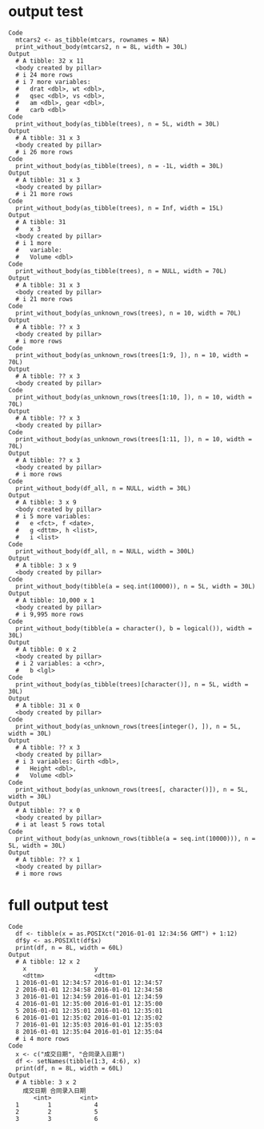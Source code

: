 # output test

    Code
      mtcars2 <- as_tibble(mtcars, rownames = NA)
      print_without_body(mtcars2, n = 8L, width = 30L)
    Output
      # A tibble: 32 x 11
      <body created by pillar>
      # i 24 more rows
      # i 7 more variables:
      #   drat <dbl>, wt <dbl>,
      #   qsec <dbl>, vs <dbl>,
      #   am <dbl>, gear <dbl>,
      #   carb <dbl>
    Code
      print_without_body(as_tibble(trees), n = 5L, width = 30L)
    Output
      # A tibble: 31 x 3
      <body created by pillar>
      # i 26 more rows
    Code
      print_without_body(as_tibble(trees), n = -1L, width = 30L)
    Output
      # A tibble: 31 x 3
      <body created by pillar>
      # i 21 more rows
    Code
      print_without_body(as_tibble(trees), n = Inf, width = 15L)
    Output
      # A tibble: 31
      #   x 3
      <body created by pillar>
      # i 1 more
      #   variable:
      #   Volume <dbl>
    Code
      print_without_body(as_tibble(trees), n = NULL, width = 70L)
    Output
      # A tibble: 31 x 3
      <body created by pillar>
      # i 21 more rows
    Code
      print_without_body(as_unknown_rows(trees), n = 10, width = 70L)
    Output
      # A tibble: ?? x 3
      <body created by pillar>
      # i more rows
    Code
      print_without_body(as_unknown_rows(trees[1:9, ]), n = 10, width = 70L)
    Output
      # A tibble: ?? x 3
      <body created by pillar>
    Code
      print_without_body(as_unknown_rows(trees[1:10, ]), n = 10, width = 70L)
    Output
      # A tibble: ?? x 3
      <body created by pillar>
    Code
      print_without_body(as_unknown_rows(trees[1:11, ]), n = 10, width = 70L)
    Output
      # A tibble: ?? x 3
      <body created by pillar>
      # i more rows
    Code
      print_without_body(df_all, n = NULL, width = 30L)
    Output
      # A tibble: 3 x 9
      <body created by pillar>
      # i 5 more variables:
      #   e <fct>, f <date>,
      #   g <dttm>, h <list>,
      #   i <list>
    Code
      print_without_body(df_all, n = NULL, width = 300L)
    Output
      # A tibble: 3 x 9
      <body created by pillar>
    Code
      print_without_body(tibble(a = seq.int(10000)), n = 5L, width = 30L)
    Output
      # A tibble: 10,000 x 1
      <body created by pillar>
      # i 9,995 more rows
    Code
      print_without_body(tibble(a = character(), b = logical()), width = 30L)
    Output
      # A tibble: 0 x 2
      <body created by pillar>
      # i 2 variables: a <chr>,
      #   b <lgl>
    Code
      print_without_body(as_tibble(trees)[character()], n = 5L, width = 30L)
    Output
      # A tibble: 31 x 0
      <body created by pillar>
    Code
      print_without_body(as_unknown_rows(trees[integer(), ]), n = 5L, width = 30L)
    Output
      # A tibble: ?? x 3
      <body created by pillar>
      # i 3 variables: Girth <dbl>,
      #   Height <dbl>,
      #   Volume <dbl>
    Code
      print_without_body(as_unknown_rows(trees[, character()]), n = 5L, width = 30L)
    Output
      # A tibble: ?? x 0
      <body created by pillar>
      # i at least 5 rows total
    Code
      print_without_body(as_unknown_rows(tibble(a = seq.int(10000))), n = 5L, width = 30L)
    Output
      # A tibble: ?? x 1
      <body created by pillar>
      # i more rows

# full output test

    Code
      df <- tibble(x = as.POSIXct("2016-01-01 12:34:56 GMT") + 1:12)
      df$y <- as.POSIXlt(df$x)
      print(df, n = 8L, width = 60L)
    Output
      # A tibble: 12 x 2
        x                   y                  
        <dttm>              <dttm>             
      1 2016-01-01 12:34:57 2016-01-01 12:34:57
      2 2016-01-01 12:34:58 2016-01-01 12:34:58
      3 2016-01-01 12:34:59 2016-01-01 12:34:59
      4 2016-01-01 12:35:00 2016-01-01 12:35:00
      5 2016-01-01 12:35:01 2016-01-01 12:35:01
      6 2016-01-01 12:35:02 2016-01-01 12:35:02
      7 2016-01-01 12:35:03 2016-01-01 12:35:03
      8 2016-01-01 12:35:04 2016-01-01 12:35:04
      # i 4 more rows
    Code
      x <- c("成交日期", "合同录入日期")
      df <- setNames(tibble(1:3, 4:6), x)
      print(df, n = 8L, width = 60L)
    Output
      # A tibble: 3 x 2
        成交日期 合同录入日期
           <int>        <int>
      1        1            4
      2        2            5
      3        3            6

